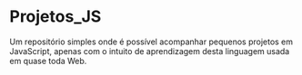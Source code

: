 # Projetos_JS

Um repositório simples onde é possível acompanhar pequenos projetos em JavaScript, apenas com o intuito de aprendizagem desta linguagem usada em quase toda Web.


